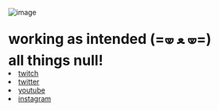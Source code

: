 ![image](https://github.com/user-attachments/assets/7a671c92-c8bc-45dd-a038-fa66f77b66f1) 
<html lang="en">
<head>
  <meta charset="UTF-8">
  <meta name="viewport" content="0, initial-scale=1.0">
  <link rel="stylesheet" href="css/styles.css">
</head>
<body>
  <h1 style="margin: 0;"><span><b>working as intended (=🝦 ﻌ 🝦=)</b></span></h1>
   <h1 style="margin: 0;"><span><b>all things null!</b></span></h1>
    <li><a href="https://www.twitch.tv/nullcharisma" target="_blank">twitch</a></li>
    <li><a href="https://x.com/nvllcharisma" target="_blank">twitter</a></li>
    <li><a href="https://www.youtube.com/@nullcharisma" target="_blank">youtube</a></li>
    <li><a href="https://www.instagram.com/nullcharisma/" target="_blank">instagram</a></li>
    
</body>
</html>
